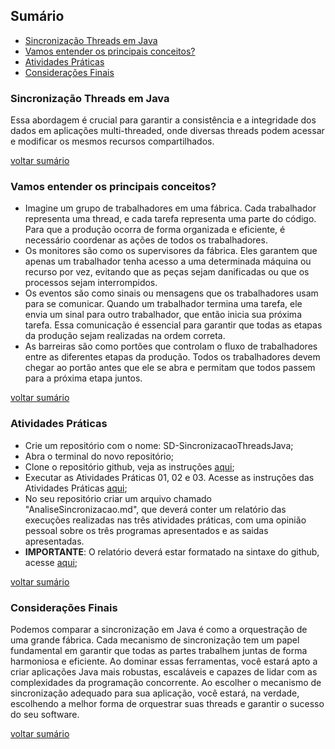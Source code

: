 ## Sumário
* [Sincronização Threads em Java](#sincronização-threads-em-java)
* [Vamos entender os principais conceitos?](#vamos-entender-os-principais-conceitos)
* [Atividades Práticas](#atividades-práticas)
* [Considerações Finais](#considerações-finais)
  
### Sincronização Threads em Java
Essa abordagem é crucial para garantir a consistência e a integridade dos dados em aplicações multi-threaded, onde diversas threads podem acessar e modificar os mesmos recursos compartilhados.

[voltar sumário](#sumário)

### Vamos entender os principais conceitos?
* Imagine um grupo de trabalhadores em uma fábrica. Cada trabalhador representa uma thread, e cada tarefa representa uma parte do código. Para que a produção ocorra de forma organizada e eficiente, é necessário coordenar as ações de todos os trabalhadores.
* Os monitores são como os supervisores da fábrica. Eles garantem que apenas um trabalhador tenha acesso a uma determinada máquina ou recurso por vez, evitando que as peças sejam danificadas ou que os processos sejam interrompidos.
* Os eventos são como sinais ou mensagens que os trabalhadores usam para se comunicar. Quando um trabalhador termina uma tarefa, ele envia um sinal para outro trabalhador, que então inicia sua próxima tarefa. Essa comunicação é essencial para garantir que todas as etapas da produção sejam realizadas na ordem correta.
* As barreiras são como portões que controlam o fluxo de trabalhadores entre as diferentes etapas da produção. Todos os trabalhadores devem chegar ao portão antes que ele se abra e permitam que todos passem para a próxima etapa juntos.

[voltar sumário](#sumário)

### Atividades Práticas
* Crie um repositório com o nome: SD-SincronizacaoThreadsJava;
* Abra o terminal do novo repositório;
* Clone o repositório github, veja as instruções [aqui](https://docs.github.com/pt/repositories/creating-and-managing-repositories/cloning-a-repository);
* Executar as Atividades Práticas 01, 02 e 03. Acesse as instruções das Atividades Práticas [aqui](./problema/sincronizacao.md);
* No seu repositório criar um arquivo chamado "AnaliseSincronizacao.md", que deverá conter um relatório das execuções realizadas nas três atividades práticas, com uma opinião pessoal sobre os três programas apresentados e as saidas apresentadas.
* **IMPORTANTE**: O relatório deverá estar formatado na sintaxe do github, acesse [aqui](https://docs.github.com/pt/get-started/writing-on-github/getting-started-with-writing-and-formatting-on-github/basic-writing-and-formatting-syntax);

[voltar sumário](#sumário)

### Considerações Finais
Podemos comparar a sincronização em Java é como a orquestração de uma grande fábrica. Cada mecanismo de sincronização tem um papel fundamental em garantir que todas as partes trabalhem juntas de forma harmoniosa e eficiente. Ao dominar essas ferramentas, você estará apto a criar aplicações Java mais robustas, escaláveis e capazes de lidar com as complexidades da programação concorrente.
Ao escolher o mecanismo de sincronização adequado para sua aplicação, você estará, na verdade, escolhendo a melhor forma de orquestrar suas threads e garantir o sucesso do seu software.

[voltar sumário](#sumário)
